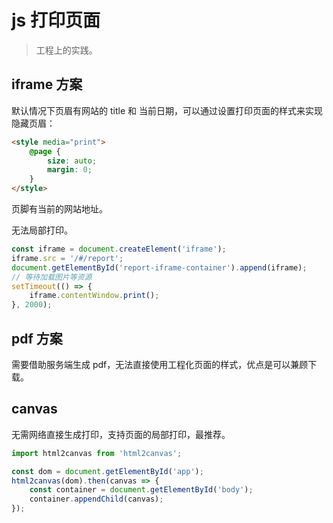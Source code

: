 # js 打印页面

> 工程上的实践。

## iframe 方案

默认情况下页眉有网站的 title 和 当前日期，可以通过设置打印页面的样式来实现隐藏页眉：

```html
<style media="print">
    @page {
        size: auto;
        margin: 0;
    }
</style>
```

页脚有当前的网站地址。

无法局部打印。

```js
const iframe = document.createElement('iframe');
iframe.src = '/#/report';
document.getElementById('report-iframe-container').append(iframe);
// 等待加载图片等资源
setTimeout(() => {
    iframe.contentWindow.print();
}, 2000);
```

## pdf 方案

需要借助服务端生成 pdf，无法直接使用工程化页面的样式，优点是可以兼顾下载。

## canvas

无需网络直接生成打印，支持页面的局部打印，最推荐。

```js
import html2canvas from 'html2canvas';

const dom = document.getElementById('app');
html2canvas(dom).then(canvas => {
    const container = document.getElementById('body');
    container.appendChild(canvas);
});
```
